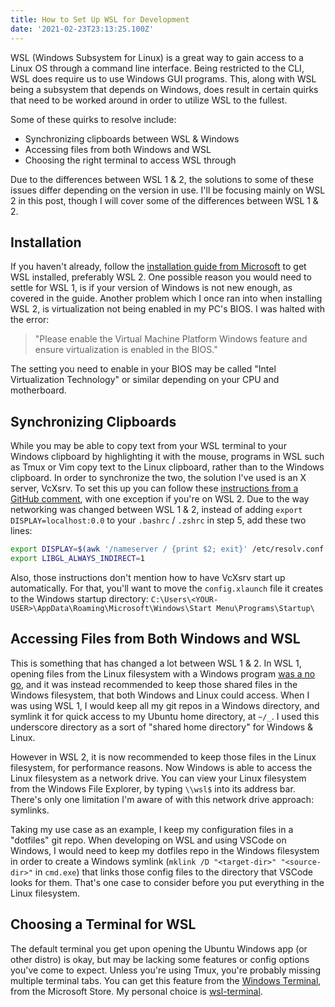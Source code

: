 ```yaml
---
title: How to Set Up WSL for Development
date: '2021-02-23T23:13:25.100Z'
---
```


WSL (Windows Subsystem for Linux) is a great way to gain access to a Linux OS through a command line interface. Being restricted to the CLI, WSL does require us to use Windows GUI programs. This, along with WSL being a subsystem that depends on Windows, does result in certain quirks that need to be worked around in order to utilize WSL to the fullest.

Some of these quirks to resolve include:
* Synchronizing clipboards between WSL & Windows
* Accessing files from both Windows and WSL
* Choosing the right terminal to access WSL through

Due to the differences between WSL 1 & 2, the solutions to some of these issues differ depending on the version in use. I'll be focusing mainly on WSL 2 in this post, though I will cover some of the differences between WSL 1 & 2.

## Installation
If you haven't already, follow the [installation guide from Microsoft](https://docs.microsoft.com/en-us/windows/wsl/install-win10) to get WSL installed, preferably WSL 2. One possible reason you would need to settle for WSL 1, is if your version of Windows is not new enough, as covered in the guide. Another problem which I once ran into when installing WSL 2, is virtualization not being enabled in my PC's BIOS. I was halted with the error:
> "Please enable the Virtual Machine Platform Windows feature and ensure virtualization is enabled in the BIOS."

The setting you need to enable in your BIOS may be called "Intel Virtualization Technology" or similar depending on your CPU and motherboard.

## Synchronizing Clipboards
While you may be able to copy text from your WSL terminal to your Windows clipboard by highlighting it with the mouse, programs in WSL such as Tmux or Vim copy text to the Linux clipboard, rather than to the Windows clipboard. In order to synchronize the two, the solution I've used is an X server, VcXsrv. To set this up you can follow these [instructions from a GitHub comment](https://github.com/Microsoft/WSL/issues/892#issuecomment-275873108), with one exception if you're on WSL 2. Due to the way networking was changed between WSL 1 & 2, instead of adding `export DISPLAY=localhost:0.0` to your `.bashrc` / `.zshrc` in step 5, add these two lines:
```bash
export DISPLAY=$(awk '/nameserver / {print $2; exit}' /etc/resolv.conf 2>/dev/null):0
export LIBGL_ALWAYS_INDIRECT=1
```
Also, those instructions don't mention how to have VcXsrv start up automatically. For that, you'll want to move the `config.xlaunch` file it creates to the Windows startup directory: `C:\Users\<YOUR-USER>\AppData\Roaming\Microsoft\Windows\Start Menu\Programs\Startup\`

## Accessing Files from Both Windows and WSL
This is something that has changed a lot between WSL 1 & 2. In WSL 1, opening files from the Linux filesystem with a Windows program [was a no go](https://devblogs.microsoft.com/commandline/do-not-change-linux-files-using-windows-apps-and-tools), and it was instead recommended to keep those shared files in the Windows filesystem, that both Windows and Linux could access. When I was using WSL 1, I would keep all my git repos in a Windows directory, and symlink it for quick access to my Ubuntu home directory, at `~/_`. I used this underscore directory as a sort of "shared home directory" for Windows & Linux.

However in WSL 2, it is now recommended to keep those files in the Linux filesystem, for performance reasons. Now Windows is able to access the Linux filesystem as a network drive. You can view your Linux filesystem from the Windows File Explorer, by typing `\\wsl$` into its address bar. There's only one limitation I'm aware of with this network drive approach: symlinks.

Taking my use case as an example, I keep my configuration files in a "dotfiles" git repo. When developing on WSL and using VSCode on Windows, I would need to keep my dotfiles repo in the Windows filesystem in order to create a Windows symlink (`mklink /D "<target-dir>" "<source-dir>"` in `cmd.exe`) that links those config files to the directory that VSCode looks for them. That's one case to consider before you put everything in the Linux filesystem.

## Choosing a Terminal for WSL
The default terminal you get upon opening the Ubuntu Windows app (or other distro) is okay, but may be lacking some features or config options you've come to expect. Unless you're using Tmux, you're probably missing multiple terminal tabs. You can get this feature from the [Windows Terminal](https://www.microsoft.com/en-us/p/windows-terminal/9n0dx20hk701), from the Microsoft Store. My personal choice is [wsl-terminal](https://github.com/mskyaxl/wsl-terminal).
